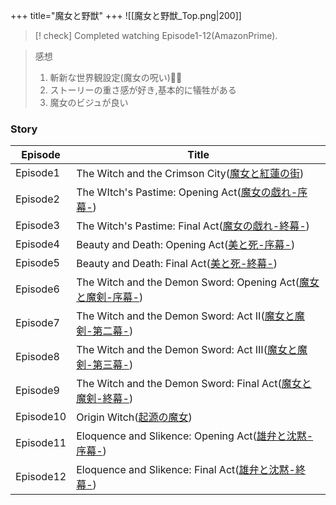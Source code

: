 +++
title="魔女と野獣"
+++
![[魔女と野獣_Top.png|200]]


> [! check] Completed watching Episode1-12(AmazonPrime).

> 感想  
> 1. 斬新な世界観設定(魔女の呪い)🧙‍♀️
> 2. ストーリーの重さ感が好き,基本的に犠牲がある
> 3. 魔女のビジュが良い


### Story
| Episode   | Title                                                                                                        |
| --------- | ------------------------------------------------------------------------------------------------------------ |
| Episode1  | The Witch and the Crimson City([魔女と紅蓮の街](https://www.tbs.co.jp/anime/majo/story/story01.html))               |
| Episode2  | The WItch's Pastime: Opening Act([魔女の戯れ-序幕-](https://www.tbs.co.jp/anime/majo/story/story02.html))           |
| Episode3  | The Witch's Pastime: Final Act([魔女の戯れ-終幕-](https://www.tbs.co.jp/anime/majo/story/story03.html))             |
| Episode4  | Beauty and Death: Opening Act([美と死-序幕-](https://www.tbs.co.jp/anime/majo/story/story04.html))                |
| Episode5  | Beauty and Death: Final Act([美と死-終幕-](https://www.tbs.co.jp/anime/majo/story/story05.html))                  |
| Episode6  | The Witch and the Demon Sword: Opening Act([魔女と魔剣-序幕-](https://www.tbs.co.jp/anime/majo/story/story06.html)) |
| Episode7  | The Witch and the Demon Sword: Act Ⅱ([魔女と魔剣-第二幕-](https://www.tbs.co.jp/anime/majo/story/story07.html))      |
| Episode8  | The Witch and the Demon Sword: Act Ⅲ([魔女と魔剣-第三幕-](https://www.tbs.co.jp/anime/majo/story/story08.html))      |
| Episode9  | The Witch and the Demon Sword: Final Act([魔女と魔剣-終幕-](https://www.tbs.co.jp/anime/majo/story/story09.html))   |
| Episode10 | Origin Witch([起源の魔女](https://www.tbs.co.jp/anime/majo/story/story10.html))                                   |
| Episode11 | Eloquence and Slikence: Opening Act([雄弁と沈黙-序幕-](https://www.tbs.co.jp/anime/majo/story/story11.html))        |
| Episode12 | Eloquence and Slikence: Final Act([雄弁と沈黙-終幕-](https://www.tbs.co.jp/anime/majo/story/index.html))            |



